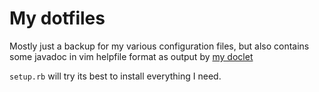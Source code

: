 # My dotfiles

Mostly just a backup for my various configuration files, but also contains some
javadoc in vim helpfile format as output by [my doclet](http://vimdoclet.sf.net)

`setup.rb` will try its best to install everything I need.
